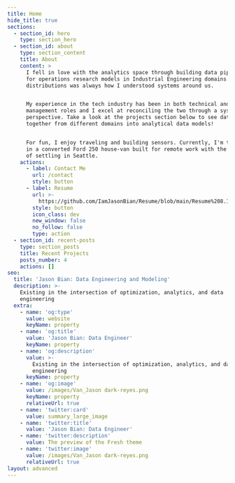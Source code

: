 ```yaml
---
title: Home
hide_title: true
sections:
  - section_id: hero
    type: section_hero
  - section_id: about
    type: section_content
    title: About
    content: >
      I fell in love with the analytics space through building data pipelines
      for operations research models in Industrial Engineering domains. Data and
      distributions was always how I understood systems around us.


      My experience in the tech industry has been in both technical and program
      management roles and I excel at reconciling the two through a systems
      perspective. Take a look at the projects section below to see data coming
      together from different domains into analytical data models!


      For fun, I enjoy traveling and building sensors. Currently, I'm traveling
      in a converted Ford 250 house-van built for remote work with the intention
      of settling in Seattle.
    actions:
      - label: Contact Me
        url: /contact
        style: button
      - label: Resume
        url: >-
          https://github.com/IamJasonBian/Resume/blob/main/Resume%208.15.2021.pdf
        style: button
        icon_class: dev
        new_window: false
        no_follow: false
        type: action
  - section_id: recent-posts
    type: section_posts
    title: Recent Projects
    posts_number: 4
    actions: []
seo:
  title: 'Jason Bian: Data Engineering and Modeling'
  description: >-
    Existing in the intersection of optimization, analytics, and data
    engineering
  extra:
    - name: 'og:type'
      value: website
      keyName: property
    - name: 'og:title'
      value: 'Jason Bian: Data Engineer'
      keyName: property
    - name: 'og:description'
      value: >-
        Existing in the intersection of optimization, analytics, and data
        engineering
      keyName: property
    - name: 'og:image'
      value: /images/Van_Jason dark-reyes.png
      keyName: property
      relativeUrl: true
    - name: 'twitter:card'
      value: summary_large_image
    - name: 'twitter:title'
      value: 'Jason Bian: Data Engineer'
    - name: 'twitter:description'
      value: The preview of the Fresh theme
    - name: 'twitter:image'
      value: /images/Van_Jason dark-reyes.png
      relativeUrl: true
layout: advanced
---
```

